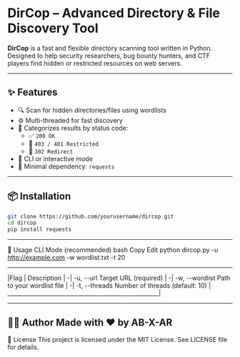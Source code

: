 # DirCop – Advanced Directory & File Discovery Tool

 **DirCop** is a fast and flexible directory scanning tool written in Python.  
Designed to help security researchers, bug bounty hunters, and CTF players find hidden or restricted resources on web servers.

---

## ✨ Features

- 🔍 Scan for hidden directories/files using wordlists
- ⚙️ Multi-threaded for fast discovery
- 🚦 Categorizes results by status code:
  - ✅ `200 OK`
  - 🔐 `403 / 401 Restricted`
  - 🔁 `302 Redirect`
- 🧠 CLI or interactive mode
- 🐍 Minimal dependency: `requests`

---

## 📦 Installation

```bash
git clone https://github.com/yourusername/dircop.git
cd dircop
pip install requests
```
---
🚀 Usage
CLI Mode (recommended)
bash
Copy
Edit
python dircop.py -u http://example.com -w wordlist.txt -t 20
_____________________________________________________
|Flag	| Description                                  |
-| -u, --url	Target URL (required)                  |
-| -w, --wordlist	Path to your wordlist file         |
-| -t, --threads	Number of threads (default: 10)    |
_____________________________________________________|

---
👨‍💻 Author
Made with ❤️ by AB-X-AR
---
📄 License
This project is licensed under the MIT License.
See LICENSE file for details.


 
 

